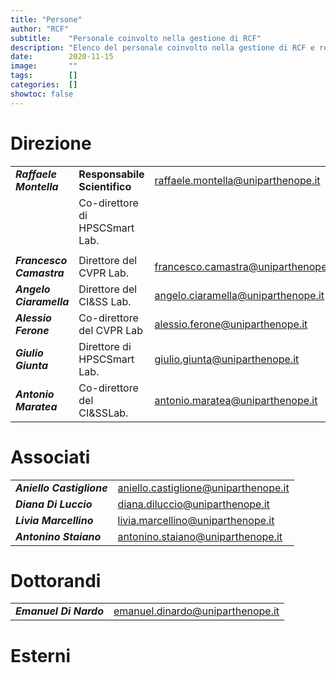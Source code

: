```yaml
---
title: "Persone"
author: "RCF"
subtitle:    "Personale coinvolto nella gestione di RCF"
description: "Elenco del personale coinvolto nella gestione di RCF e relative attivit&agrave;"
date:        2020-11-15
image:       ""
tags:        []
categories:  []
showtoc: false
---
```


# Direzione

|                          |                                |                                     |
|--------------------------|--------------------------------|-------------------------------------|
| **_Raffaele Montella_**  | **Responsabile Scientifico**   | raffaele.montella@uniparthenope.it  |
|                          | Co-direttore di HPSCSmart Lab. |                                     |
|                          |                                |                                     |
| **_Francesco Camastra_** | Direttore del CVPR Lab.        | francesco.camastra@uniparthenope.it |
| **_Angelo Ciaramella_**  | Direttore del CI&SS Lab.       | angelo.ciaramella@uniparthenope.it  |
| **_Alessio Ferone_**     | Co-direttore del CVPR Lab      | alessio.ferone@uniparthenope.it     |
| **_Giulio Giunta_**      | Direttore di HPSCSmart Lab.    | giulio.giunta@uniparthenope.it      |
| **_Antonio Maratea_**    | Co-direttore del CI&SSLab.     | antonio.maratea@uniparthenope.it    |

# Associati

|                           |                                      |
|---------------------------|--------------------------------------|
| **_Aniello Castiglione_** | aniello.castiglione@uniparthenope.it |
| **_Diana Di Luccio_**     | diana.diluccio@uniparthenope.it      |
| **_Livia Marcellino_**    | livia.marcellino@uniparthenope.it    |
| **_Antonino Staiano_**    | antonino.staiano@uniparthenope.it    |

# Dottorandi

|                           |                                      |
|---------------------------|--------------------------------------|
| **_Emanuel Di Nardo_** | emanuel.dinardo@uniparthenope.it |

# Esterni

